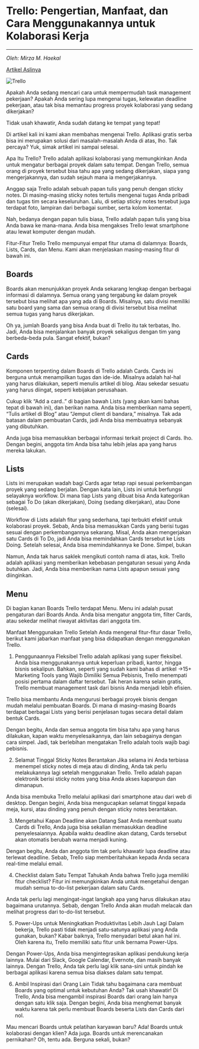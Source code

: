 # Trello: Pengertian, Manfaat, dan Cara Menggunakannya untuk Kolaborasi Kerja

---

_Oleh: Mirza M. Haekal_

[Artikel Aslinya](https://www.niagahoster.co.id/blog/trello-adalah/)

![Trello](https://www.niagahoster.co.id/blog/wp-content/uploads/2020/03/cara-menggunakan-Trello-untuk-membuat-team-bagian-2-1024x545.png)

Apakah Anda sedang mencari cara untuk mempermudah task management pekerjaan? Apakah Anda sering lupa mengenai tugas, kelewatan deadline pekerjaan, atau tak bisa memantau progress proyek kolaborasi yang sedang dikerjakan?

Tidak usah khawatir, Anda sudah datang ke tempat yang tepat!

Di artikel kali ini kami akan membahas mengenai Trello. Aplikasi gratis serba bisa ini merupakan solusi dari masalah-masalah Anda di atas, lho. Tak percaya? Yuk, simak artikel ini sampai selesai.

Apa Itu Trello?
Trello adalah aplikasi kolaborasi yang memungkinkan Anda untuk mengatur berbagai proyek dalam satu tempat. Dengan Trello, semua orang di proyek tersebut bisa tahu apa yang sedang dikerjakan, siapa yang mengerjakannya, dan sudah sejauh mana ia mengerjakannya.

Anggap saja Trello adalah sebuah papan tulis yang penuh dengan sticky notes. Di masing-masing sticky notes tertulis mengenai tugas Anda pribadi dan tugas tim secara keseluruhan. Lalu, di setiap sticky notes tersebut juga terdapat foto, lampiran dari berbagai sumber, serta kolom komentar.

Nah, bedanya dengan papan tulis biasa, Trello adalah papan tulis yang bisa Anda bawa ke mana-mana. Anda bisa mengakses Trello lewat smartphone atau lewat komputer dengan mudah.

Fitur-Fitur Trello
Trello mempunyai empat fitur utama di dalamnya: Boards, Lists, Cards, dan Menu. Kami akan menjelaskan masing-masing fitur di bawah ini.

## Boards

Boards akan menunjukkan proyek Anda sekarang lengkap dengan berbagai informasi di dalamnya. Semua orang yang tergabung ke dalam proyek tersebut bisa melihat apa yang ada di Boards. Misalnya, satu divisi memiliki satu board yang sama dan semua orang di divisi tersebut bisa melihat semua tugas yang harus dikerjakan.

Oh ya, jumlah Boards yang bisa Anda buat di Trello itu tak terbatas, lho. Jadi, Anda bisa menjalankan banyak proyek sekaligus dengan tim yang berbeda-beda pula. Sangat efektif, bukan?

## Cards

Komponen terpenting dalam Boards di Trello adalah Cards. Cards ini berguna untuk menampilkan tugas dan ide-ide. Misalnya adalah hal-hal yang harus dilakukan, seperti menulis artikel di blog. Atau sekedar sesuatu yang harus diingat, seperti kebijakan perusahaan.

Cukup klik “Add a card..” di bagian bawah Lists (yang akan kami bahas tepat di bawah ini), dan berikan nama. Anda bisa memberikan nama seperti, “Tulis artikel di Blog” atau “Jemput client di bandara,” misalnya. Tak ada batasan dalam pembuatan Cards, jadi Anda bisa membuatnya sebanyak yang dibutuhkan.

Anda juga bisa memasukkan berbagai informasi terkait project di Cards. lho. Dengan begini, anggota tim Anda bisa tahu lebih jelas apa yang harus mereka lakukan.

## Lists

Lists ini merupakan wadah bagi Cards agar tetap rapi sesuai perkembangan proyek yang sedang berjalan. Dengan kata lain, Lists ini untuk berfungsi selayaknya workflow. Di mana tiap Lists yang dibuat bisa Anda kategorikan sebagai To Do (akan dikerjakan), Doing (sedang dikerjakan), atau Done (selesai).

Workflow di Lists adalah fitur yang sederhana, tapi terbukti efektif untuk kolaborasi proyek. Sebab, Anda bisa memasukkan Cards yang berisi tugas sesuai dengan perkembangannya sekarang. Misal, Anda akan mengerjakan satu Cards di To Do, jadi Anda bisa memindahkan Cards tersebut ke Lists Doing. Setelah selesai, Anda bisa memindahkannya ke Done. Simpel, bukan

Namun, Anda tak harus saklek mengikuti contoh nama di atas, kok. Trello adalah aplikasi yang memberikan kebebasan pengaturan sesuai yang Anda butuhkan. Jadi, Anda bisa memberikan nama Lists apapun sesuai yang diinginkan.

## Menu

Di bagian kanan Boards Trello terdapat Menu. Menu ini adalah pusat pengaturan dari Boards Anda. Anda bisa mengatur anggota tim, filter Cards, atau sekedar melihat riwayat aktivitas dari anggota tim.

Manfaat Menggunakan Trello
Setelah Anda mengenal fitur-fitur dasar Trello, berikut kami jabarkan manfaat yang bisa didapatkan dengan menggunakan Trello.

1. Penggunaannya Fleksibel
Trello adalah aplikasi yang super fleksibel. Anda bisa menggunakannya untuk keperluan pribadi, kantor, hingga bisnis sekalipun. Bahkan, seperti yang sudah kami bahas di artikel →15+ Marketing Tools yang Wajib Dimiliki Semua Pebisnis, Trello menempati posisi pertama dalam daftar tersebut. Tak heran karena selain gratis, Trello membuat management task dari bisnis Anda menjadi lebih efisien.

Trello bisa membantu Anda mengurusi berbagai proyek bisnis dengan mudah melalui pembuatan Boards. Di mana di masing-masing Boards terdapat berbagai Lists yang berisi penjelasan tugas secara detail dalam bentuk Cards. 

Dengan begitu, Anda dan semua anggota tim bisa tahu apa yang harus dilakukan, kapan waktu menyelesaikannya, dan lain sebagainya dengan cara simpel. Jadi, tak berlebihan mengatakan Trello adalah tools wajib bagi pebisnis.

2. Selamat Tinggal Sticky Notes Berantakan
Jika selama ini Anda terbiasa menempel sticky notes di meja atau di dinding, Anda tak perlu melakukannya lagi setelah menggunakan Trello. Trello adalah papan elektronik berisi sticky notes yang bisa Anda akses kapanpun dan dimanapun. 

Anda bisa membuka Trello melalui aplikasi dari smartphone atau dari web di desktop. Dengan begini, Anda bisa mengucapkan selamat tinggal kepada meja, kursi, atau dinding yang penuh dengan sticky notes berantakan.

3. Mengetahui Kapan Deadline akan Datang
Saat Anda membuat suatu Cards di Trello, Anda juga bisa sekalian memasukkan deadline penyelesaiannya. Apabila waktu deadline akan datang, Cards tersebut akan otomatis berubah warna menjadi kuning.

Dengan begitu, Anda dan anggota tim tak perlu khawatir lupa deadline atau terlewat deadline. Sebab, Trello siap memberitahukan kepada Anda secara real-time melalui email.

4. Checklist dalam Satu Tempat
Tahukah Anda bahwa Trello juga memiliki fitur checklist? Fitur ini memungkinkan Anda untuk mengetahui dengan mudah semua to-do-list pekerjaan dalam satu Cards. 

Anda tak perlu lagi mengingat-ingat langkah apa yang harus dilakukan atau bagaimana urutannya. Sebab, dengan Trello Anda akan mudah melacak dan melihat progress dari to-do-list tersebut. 

5. Power-Ups untuk Meningkatkan Produktivitas Lebih Jauh Lagi
Dalam bekerja, Trello pasti tidak menjadi satu-satunya aplikasi yang Anda gunakan, bukan? Kabar baiknya, Trello menyadari betul akan hal ini. Oleh karena itu, Trello memiliki satu fitur unik bernama Power-Ups.

Dengan Power-Ups, Anda bisa mengintegrasikan aplikasi pendukung kerja lainnya. Mulai dari Slack, Google Calendar, Evernote, dan masih banyak lainnya. Dengan Trello, Anda tak perlu lagi klik sana-sini untuk pindah ke berbagai aplikasi karena semua bisa diakses dalam satu tempat.

6. Ambil Inspirasi dari Orang Lain
Tidak tahu bagaimana cara membuat Boards yang optimal untuk kebutuhan Anda? Tak usah khawatir! Di Trello, Anda bisa mengambil inspirasi Boards dari orang lain hanya dengan satu klik saja. Dengan begini, Anda bisa menghemat banyak waktu karena tak perlu membuat Boards beserta Lists dan Cards dari nol.

Mau mencari Boards untuk pelatihan karyawan baru? Ada! Boards untuk kolaborasi dengan klien? Ada juga. Boards untuk merencanakan pernikahan? Oh, tentu ada. Berguna sekali, bukan?